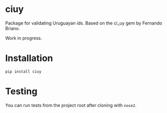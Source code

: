 # ciuy

Package for validating Uruguayan ids. Based on the ci_uy gem by Fernando Briano.

Work in progress.

# Installation

```
pip install ciuy
```

# Testing

You can run tests from the project root after cloning with `nose2`.
